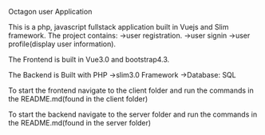 Octagon user Application

This is a php, javascript fullstack application built in Vuejs and Slim framework.
The project contains:
    ->user registration.
    ->user signin
    ->user profile(display user information).


The Frontend is built in Vue3.0 and bootstrap4.3.

The Backend is Built with PHP
    ->slim3.0 Framework
    ->Database: SQL

To start the frontend navigate to the client folder and run the commands in the README.md(found in the client folder)   

To start the backend navigate to the server folder and run the commands in the README.md(found in the server folder)   